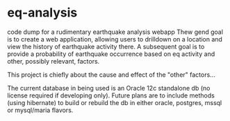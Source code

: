 # eq-analysis
code dump for a rudimentary earthquake analysis webapp
Thew gend goal is to create a web application, allowing users to drilldown on a location and view the history of earthquake activity
there. A subsequent goal is to provide a probability of earthquake occurrence based on eq activity and other, possibly relevant, factors.

This project is chiefly about the cause and effect of the "other" factors...

The current database in being used is an Oracle 12c standalone db (no license required if developing only).
Future plans are to include methods (using hibernate) to build or rebuild the db in either oracle, postgres, mssql or mysql/maria flavors.
